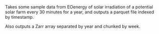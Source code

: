 Takes some sample data from EOenergy of solar irradiation of a potential solar farm every 30 minutes for a year,
and outputs a parquet file indexed by timestamp.

Also outputs a Zarr array separated by year and chunked by week.
